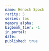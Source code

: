 ```yaml
---
name: Henoch Spock
rarity: 5
series: tos
memory_alpha:
bigbook_tier: -1
in_portal:
date:
published: true
---
```



